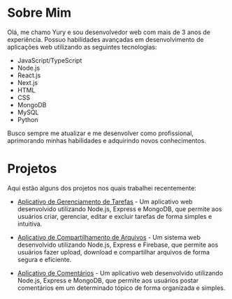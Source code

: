 # Sobre Mim
Olá, me chamo Yury e sou desenvolvedor web com mais de 3 anos de experiência. Possuo habilidades avançadas em desenvolvimento de aplicações web utilizando as seguintes tecnologias:
- JavaScript/TypeScript
- Node.js
- React.js
- Next.js
- HTML
- CSS
- MongoDB
- MySQL
- Python

Busco sempre me atualizar e me desenvolver como profissional, aprimorando minhas habilidades e adquirindo novos conhecimentos.

# Projetos
Aqui estão alguns dos projetos nos quais trabalhei recentemente:

- [Aplicativo de Gerenciamento de Tarefas](https://github.com/yury/task-manager-app) - Um aplicativo web desenvolvido utilizando Node.js, Express e MongoDB, que permite aos usuários criar, gerenciar, editar e excluir tarefas de forma simples e intuitiva.

- [Aplicativo de Compartilhamento de Arquivos](https://github.com/yury/file-sharing-app) - Um sistema web desenvolvido utilizando Node.js, Express e Firebase, que permite aos usuários fazer upload, download e compartilhar arquivos de forma segura e eficiente.

- [Aplicativo de Comentários](https://github.com/yury/comment-app) - Um aplicativo web desenvolvido utilizando Node.js, Express e MongoDB, que permite aos usuários postar comentários em um determinado tópico de forma organizada e simples.

